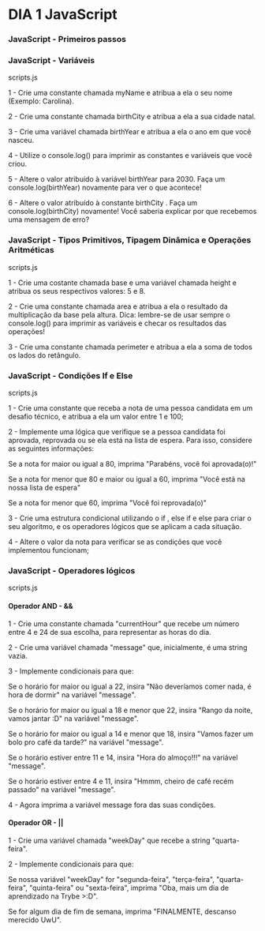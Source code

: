 # DIA 1 JavaScript


### JavaScript - Primeiros passos


### JavaScript - Variáveis

scripts.js

1 - Crie uma constante chamada myName e atribua a ela o seu nome (Exemplo: Carolina).

2 - Crie uma constante chamada birthCity e atribua a ela a sua cidade natal.

3 - Crie uma variável chamada birthYear e atribua a ela o ano em que você nasceu.

4 - Utilize o console.log() para imprimir as constantes e variáveis que você criou.

5 - Altere o valor atribuído à variável birthYear para 2030. Faça um console.log(birthYear) novamente para ver o que acontece!

6 - Altere o valor atribuído à constante birthCity . Faça um console.log(birthCity) novamente! Você saberia explicar por que recebemos uma mensagem de erro?



### JavaScript - Tipos Primitivos, Tipagem Dinâmica e Operações Aritméticas

scripts.js

1 - Crie uma costante chamada base e uma variável chamada height e atribua os seus respectivos valores: 5 e 8. 

2 - Crie uma constante chamada area e atribua a ela o resultado da multiplicação da base pela altura. Dica: lembre-se de usar sempre o console.log() para imprimir as  variáveis e checar os resultados das operações! 

3 - Crie uma constante chamada perimeter e atribua a ela a soma de todos os lados do retângulo.


### JavaScript - Condições If e Else

scripts.js

1 - Crie uma constante que receba a nota de uma pessoa candidata em um desafio técnico, e atribua a ela um valor entre 1 e 100;

2 - Implemente uma lógica que verifique se a pessoa candidata foi aprovada, reprovada ou se ela está na lista de espera. Para isso, considere as seguintes informações:

Se a nota for maior ou igual a 80, imprima "Parabéns, você foi aprovada(o)!"

Se a nota for menor que 80 e maior ou igual a 60, imprima "Você está na nossa lista de espera"

Se a nota for menor que 60, imprima "Você foi reprovada(o)"

3 - Crie uma estrutura condicional utilizando o if , else if e else para criar o seu algoritmo, e os operadores lógicos que se aplicam a cada situação.

4 - Altere o valor da nota para verificar se as condições que você implementou funcionam;



### JavaScript - Operadores lógicos

scripts.js

#### Operador AND - &&

1 - Crie uma constante chamada "currentHour" que recebe um número entre 4 e 24 de sua escolha, para representar as horas do dia.

2 - Crie uma variável chamada "message" que, inicialmente, é uma string vazia.

3 - Implemente condicionais para que:

Se o horário for maior ou igual a 22, insira "Não deveríamos comer nada, é hora de dormir" na variável "message".

Se o horário for maior ou igual a 18 e menor que 22, insira "Rango da noite, vamos jantar :D" na variável "message".

Se o horário for maior ou igual a 14 e menor que 18, insira "Vamos fazer um bolo pro café da tarde?" na variável "message".

Se o horário estiver entre 11 e 14, insira "Hora do almoço!!!" na variável "message".

Se o horário estiver entre 4 e 11, insira "Hmmm, cheiro de café recém passado" na variável "message".

4 - Agora imprima a variável message fora das suas condições.

#### Operador OR - ||

1 - Crie uma variável chamada "weekDay" que recebe a string "quarta-feira".

2 - Implemente condicionais para que: 

Se nossa variável "weekDay" for "segunda-feira", "terça-feira", "quarta-feira", "quinta-feira" ou "sexta-feira", imprima "Oba, mais um dia de aprendizado na Trybe >:D".

Se for algum dia de fim de semana, imprima "FINALMENTE, descanso merecido UwU".


